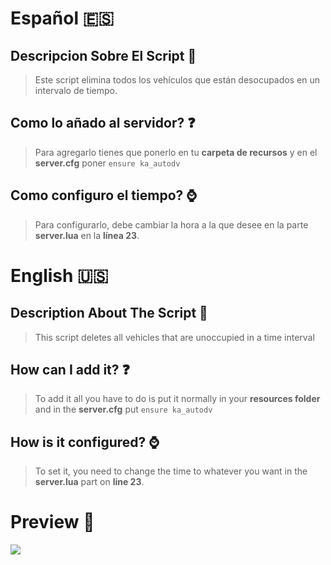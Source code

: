 # Español 🇪🇸

## Descripcion Sobre El Script 📝

> Este script elimina todos los vehículos que están desocupados en un intervalo de tiempo.

## Como lo añado al servidor? ❓

> Para agregarlo tienes que ponerlo en tu **carpeta de recursos** y en el **server.cfg** poner `ensure ka_autodv`

## Como configuro el tiempo? ⌚

> Para configurarlo, debe cambiar la hora a la que desee en la parte **server.lua** en la **línea 23**.

# English 🇺🇸

## Description About The Script 📝

> This script deletes all vehicles that are unoccupied in a time interval

## How can I add it? ❓

> To add it all you have to do is put it normally in your **resources folder** and in the **server.cfg** put `ensure ka_autodv`

## How is it configured? ⌚

> To set it, you need to change the time to whatever you want in the **server.lua** part on **line 23**.

# Preview 👀
![](https://imgur.com/jfxjZKJ.png)

